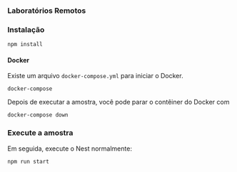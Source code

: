 ###  Laboratórios Remotos

###  Instalação


`npm install`

####  Docker

Existe um arquivo `docker-compose.yml` para iniciar o Docker.

`docker-compose`

Depois de executar a amostra, você pode parar o contêiner do Docker com

`docker-compose down`

###  Execute a amostra

Em seguida, execute o Nest normalmente:

`npm run start`